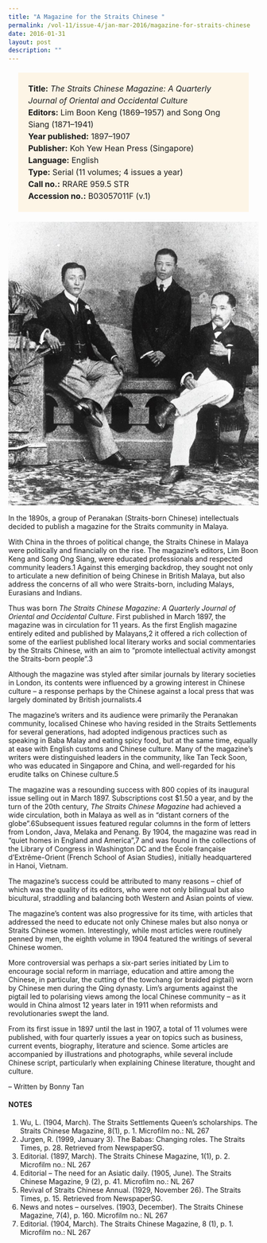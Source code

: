 ```yaml
---
title: "A Magazine for the Straits Chinese "
permalink: /vol-11/issue-4/jan-mar-2016/magazine-for-straits-chinese
date: 2016-01-31
layout: post
description: ""
---
```

<span style="background-colour: #fdf5e6; padding: 20px; margin: 20px; background:#fdf5e6; display:block; font-size:1rem; line-height:1.5rem;"> 
	<b>Title:</b> <i>The Straits Chinese Magazine: A 
	Quarterly Journal of Oriental and Occidental Culture</i><br>
<b>Editors:</b> Lim Boon Keng (1869–1957) and Song Ong Siang (1871–1941)<br>
<b>Year published:</b> 1897–1907<br>
<b>Publisher:</b> Koh Yew Hean Press (Singapore)<br>
<b>Language:</b> English<br>
<b>Type:</b> Serial (11 volumes; 4 issues a year)<br>
<b>Call no.:</b> RRARE 959.5 STR<br>
<b>Accession no.:</b> B03057011F (v.1)
</span>

<img src="/images/vol-11-issue-4/a-magazine-straits-chinese/C1.JPG">
<div style="background-color: white;"></i></div>

In the 1890s, a group of Peranakan (Straits-born Chinese) intellectuals decided to publish a magazine for the Straits community in Malaya.

With China in the throes of political change, the Straits Chinese in Malaya were politically and financially on the rise. The magazine’s editors, Lim Boon Keng and Song 
Ong Siang, were educated professionals and respected community leaders.1 Against this emerging backdrop, they sought not only to articulate a new definition of being Chinese in British Malaya, but also address the concerns of all who were Straits-born, including Malays, Eurasians and Indians.

Thus was born *The Straits Chinese Magazine: A Quarterly Journal of Oriental and Occidental Culture*. First published in March 1897, the magazine was in circulation for 11 years. As the first English magazine 
entirely edited and published by Malayans,2 it offered a rich collection of some of the earliest published local literary works and social commentaries by the Straits Chinese, with an aim to “promote intellectual activity 
amongst the Straits-born people”.3

Although the magazine was styled after similar journals by literary societies in London, its contents were influenced by a growing interest in Chinese culture – a 
response perhaps by the Chinese against a local press that was largely dominated by British journalists.4

The magazine’s writers and its audience were primarily the Peranakan community, localised Chinese who having resided in the Straits Settlements for several generations, had adopted indigenous practices such as speaking in Baba Malay and eating spicy food, but at the same time, equally at ease with English customs and Chinese culture. Many of the magazine’s writers were 
distinguished leaders in the community, like Tan Teck Soon, who was educated in Singapore and China, and well-regarded for his erudite talks on Chinese culture.5

The magazine was a resounding success with 800 copies of its inaugural issue selling out in March 1897. Subscriptions cost $1.50 a year, and by the turn of the 20th century, *The Straits Chinese Magazine* had achieved a wide circulation, both in Malaya as well as in “distant corners of the globe”.6Subsequent issues featured regular columns in the form of letters from London, Java, Melaka and Penang. By 1904, the magazine was read in “quiet homes in England and America”,7 and was found in the collections of the Library of Congress in Washington DC and the École française d’Extrême-Orient (French School of Asian Studies), initially headquartered in Hanoi, Vietnam.

The magazine’s success could be attributed to many reasons – chief of which was the quality of its editors, who were not only bilingual but also bicultural, straddling 
and balancing both Western and Asian points of view.

The magazine’s content was also progressive for its time, with articles that addressed the need to educate not only Chinese males but also nonya or Straits Chinese women. Interestingly, while most articles were routinely penned by men, the eighth volume in 1904 featured the writings of several Chinese women.

More controversial was perhaps a six-part series initiated by Lim to encourage social reform in marriage, education and attire among the Chinese, in particular, the cutting of the towchang (or braided pigtail) worn by Chinese men during the Qing dynasty. Lim’s arguments against the pigtail led to polarising views among the local Chinese community – as it would in China almost 12 years later in 1911 when reformists and revolutionaries swept the land.

From its first issue in 1897 until the last in 1907, a total of 11 volumes were published, with four quarterly issues a year on topics such as business, current events, biography, literature and science. Some articles are accompanied by illustrations and photographs, while several include Chinese script, particularly when explaining Chinese literature, thought and culture. 

– Written by Bonny Tan

#### **NOTES**
1.	Wu, L. (1904, March). The Straits Settlements Queen’s scholarships. The Straits Chinese Magazine, 8(1), p. 1. Microfilm no.: NL 267 
2.	Jurgen, R. (1999, January 3). The Babas: Changing roles. The Straits Times, p. 28. Retrieved from NewspaperSG.
3.	Editorial. (1897, March). The Straits Chinese Magazine, 1(1), p. 2. Microfilm no.: NL 267 
4.	Editorial – The need for an Asiatic daily. (1905, June). The Straits Chinese Magazine, 9 (2), p. 41. Microfilm no.: NL 267
5.	Revival of Straits Chinese Annual. (1929, November 26). The Straits Times, p. 15. Retrieved from NewspaperSG.
6.	News and notes – ourselves. (1903, December). The Straits Chinese Magazine, 7(4), p. 160. Microfilm no.: NL 267 
7.	Editorial. (1904, March). The Straits Chinese Magazine, 8 (1), p. 1.  Microfilm no.: NL 267
